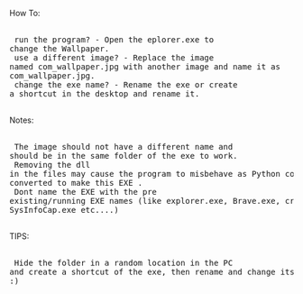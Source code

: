 How To:</br></br><pre>
      run the program? - Open the eplorer.exe to change the Wallpaper.</br>
      use a different image?  - Replace the image named com_wallpaper.jpg with another image and name it as com_wallpaper.jpg.</br>
      change the exe name? - Rename the exe or create a shortcut in the desktop and rename it.</br></br></pre>

Notes:  </br></br><pre>
      The image should not have a different name and should be in the same folder of the exe to work. </br>
      Removing the dll in the files may cause the program to misbehave as Python code was converted to make this EXE .</br>
      Dont name the EXE with the pre existing/running EXE names (like explorer.exe, Brave.exe, crome.exe SysInfoCap.exe etc....)</br></br></pre>



TIPS:</br></br><pre>
     Hide the folder in a random location in the PC and create a shortcut of the exe, then rename and change its icon :)</br></br></pre>
    
